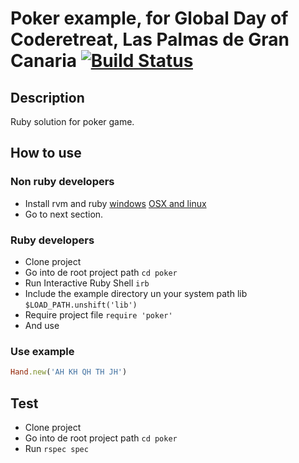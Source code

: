 # Poker example, for Global Day of Coderetreat, Las Palmas de Gran Canaria [![Build Status](https://travis-ci.org/groteck/poker.png?branch=master)](https://travis-ci.org/groteck/poker)
## Description
Ruby solution for poker game.
## How to use
### Non ruby developers
* Install rvm and ruby
[windows](http://blog.developwithpassion.com/2012/03/30/installing-rvm-with-cygwin-on-windows/)
[OSX and linux](https://rvm.io/rvm/install)
* Go to next section.

### Ruby developers

* Clone project
* Go into de root project path `cd poker`
* Run Interactive Ruby Shell `irb`
* Include the example directory un your system path lib `$LOAD_PATH.unshift('lib')`
* Require project file `require 'poker'`
* And use

### Use example

```ruby
Hand.new('AH KH QH TH JH')
```

## Test
* Clone project
* Go into de root project path `cd poker`
* Run `rspec spec`
